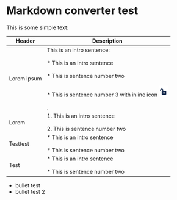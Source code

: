 # Markdown converter test

This is some simple text:

| **Header** | **Description** |
| --- | --- |
| Lorem ipsum | This is an intro sentence:<br><br>*   This is an intro sentence<br>    <br>*   This is sentence number two<br>    <br>*   This is sentence number 3 with inline icon ![Screenshot 2024-07-25 134800.png](./attachments/Screenshot%202024-07-25%20134800.png)<br>    <br>     . |
| Lorem | 1.  This is an intro sentence<br>    <br>2.  This is sentence number two |
| Testtest | *   This is an intro sentence<br>    <br>*   This is sentence number two |
| Test | *   This is an intro sentence<br>    <br>*   This is sentence number two |

- bullet test
- bullet test 2
